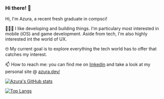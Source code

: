 ### Hi there! 👋

Hi, I'm Azura, a recent fresh graduate in compsci!

👩🏽‍💻 I like developing and building things. I'm particulary most interested in mobile (iOS) and game development. Aside from tech, I'm also highly interested int the world of UX.

🤓 My current goal is to explore everything the tech world has to offer that catches my interest.

📫 How to reach me: you can find me on [linkedin](https://www.linkedin.com/in/azurast/) and take a look at my personal site @ [azura.dev/](https://azura.dev/)

[![Azura's GitHub stats](https://github-readme-stats.vercel.app/api?username=azurast&show_icons=true&theme=onedark)](https://github.com/anuraghazra/github-readme-stats)

[![Top Langs](https://github-readme-stats.vercel.app/api/top-langs/?username=azurast&layout=compact&theme=onedark)](https://github.com/anuraghazra/github-readme-stats)
